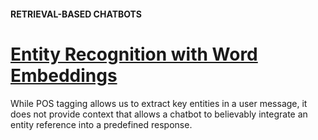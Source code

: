 #### RETRIEVAL-BASED CHATBOTS
# [Entity Recognition with Word Embeddings](https://www.codecademy.com/paths/build-chatbots-with-python/tracks/retrieval-based-chatbots/modules/retrieval-based-chatbots/lessons/retrieval-based-chatbots/exercises/chatbots-entity-with-embeddings)
While POS tagging allows us to extract key entities in a user message, it does not provide context that allows a chatbot to believably integrate an entity reference into a predefined response.
